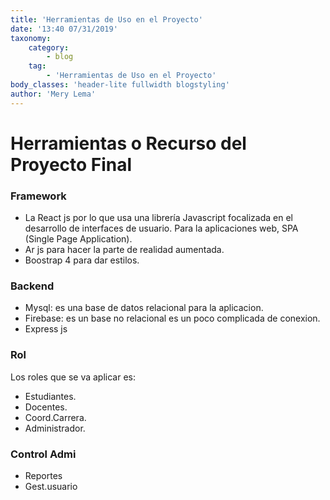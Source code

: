 ```yaml
---
title: 'Herramientas de Uso en el Proyecto'
date: '13:40 07/31/2019'
taxonomy:
    category:
        - blog
    tag:
        - 'Herramientas de Uso en el Proyecto'
body_classes: 'header-lite fullwidth blogstyling'
author: 'Mery Lema'
---
```


# Herramientas o Recurso del Proyecto Final

### Framework
* La React js por lo que usa una librería Javascript focalizada en el desarrollo de interfaces de usuario. Para  la  aplicaciones web, SPA       (Single Page Application).
* Ar js para hacer la parte de realidad aumentada.
* Boostrap 4 para dar estilos.

### Backend
* Mysql: es una base de datos relacional para la aplicacion.
* Firebase: es un base no relacional es un poco complicada de conexion.
* Express js
### Rol
Los roles que se va aplicar es:
* Estudiantes.
* Docentes.
* Coord.Carrera.
* Administrador.

### Control Admi
* Reportes
* Gest.usuario





